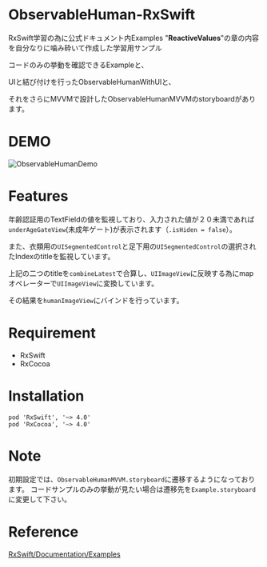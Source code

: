 # ObservableHuman-RxSwift
RxSwift学習の為に公式ドキュメント内Examples "<b>ReactiveValues</b>"の章の内容を自分なりに噛み砕いて作成した学習用サンプル

コードのみの挙動を確認できるExampleと、

UIと結び付けを行ったObservableHumanWithUIと、

それをさらにMVVMで設計したObservableHumanMVVMのstoryboardがあります。
 
# DEMO

![ObservableHumanDemo](https://user-images.githubusercontent.com/67716751/113144934-c851f300-9268-11eb-86c6-234524982f5f.GIF)

# Features

年齢認証用のTextFieldの値を監視しており、入力された値が２０未満であれば`underAgeGateView`(未成年ゲート)が表示されます（`.isHiden = false`）。

また、衣類用の`UISegmentedControl`と足下用の`UISegmentedControl`の選択されたIndexのtitleを監視しています。

上記の二つのtitleを`combineLatest`で合算し、`UIImageView`に反映する為にmapオペレーターで`UIImageView`に変換しています。

その結果を`humanImageView`にバインドを行っています。
 
# Requirement
 
* RxSwift
* RxCocoa
 
# Installation
  
```
pod 'RxSwift', '~> 4.0'
pod 'RxCocoa', '~> 4.0'
```
 
# Note
 
初期設定では、`ObservableHumanMVVM.storyboard`に遷移するようになっております。
コードサンプルのみの挙動が見たい場合は遷移先を`Example.storyboard`に変更して下さい。

# Reference

[RxSwift/Documentation/Examples](https://github.com/ReactiveX/RxSwift/blob/main/Documentation/Examples.md#automatic-input-validation)

